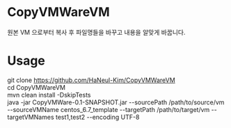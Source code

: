 # CopyVMWareVM
원본 VM 으로부터 복사 후 파일명들을 바꾸고 내용을 알맞게 바꿉니다.

# Usage
git clone https://github.com/HaNeul-Kim/CopyVMWareVM  
cd CopyVMWareVM  
mvn clean install -DskipTests  
java -jar CopyVMWare-0.1-SNAPSHOT.jar --sourcePath /path/to/source/vm --sourceVMName centos_6.7_template --targetPath /path/to/target/vm --targetVMNames test1,test2 --encoding UTF-8  

